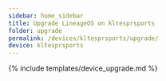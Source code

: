 ```yaml
---
sidebar: home_sidebar
title: Upgrade LineageOS on kltesprsports
folder: upgrade
permalink: /devices/kltesprsports/upgrade/
device: kltesprsports
---
```

{% include templates/device_upgrade.md %}
